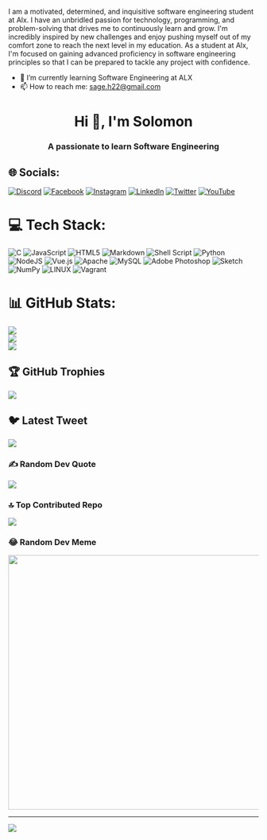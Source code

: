I am a motivated, determined, and inquisitive software engineering student at Alx. I have an unbridled passion for technology, programming, and problem-solving that drives me to continuously learn and grow. I'm incredibly inspired by new challenges and enjoy pushing myself out of my comfort zone to reach the next level in my education. As a student at Alx, I'm focused on gaining advanced proficiency in software engineering principles so that I can be prepared to tackle any project with confidence.

- 🌱 I’m currently learning Software Engineering at ALX
- 📫 How to reach me: sage.h22@gmail.com
<h1 align="center">Hi 👋, I'm Solomon</h1>
<h3 align="center">A passionate to learn Software Engineering</h3>

## 🌐 Socials:
[![Discord](1057612369586569216)](https://discord.gg/https://discord.com/channels/1057613286864064522/1057613286864064525) [![Facebook](https://img.shields.io/badge/Facebook-%231877F2.svg?logo=Facebook&logoColor=white)](https://facebook.com/https://fb.com/sol.jahman.238) [![Instagram](https://img.shields.io/badge/Instagram-%23E4405F.svg?logo=Instagram&logoColor=white)](https://instagram.com/https://instagram.com/aaakesumaawi) [![LinkedIn](https://img.shields.io/badge/LinkedIn-%230077B5.svg?logo=linkedin&logoColor=white)](https://linkedin.com/in/https://linkedin.com/in/solomon-gebreegziabher-17b5251b2) [![Twitter](https://img.shields.io/badge/Twitter-%231DA1F2.svg?logo=Twitter&logoColor=white)](https://twitter.com/https://twitter.com/solomongeb1) [![YouTube](https://img.shields.io/badge/YouTube-%23FF0000.svg?logo=YouTube&logoColor=white)](https://youtube.com/@https://www.youtube.com/c/solomongebreegziabher7622) 

# 💻 Tech Stack:
![C](https://img.shields.io/badge/c-%2300599C.svg?style=for-the-badge&logo=c&logoColor=white) ![JavaScript](https://img.shields.io/badge/javascript-%23323330.svg?style=for-the-badge&logo=javascript&logoColor=%23F7DF1E) ![HTML5](https://img.shields.io/badge/html5-%23E34F26.svg?style=for-the-badge&logo=html5&logoColor=white) ![Markdown](https://img.shields.io/badge/markdown-%23000000.svg?style=for-the-badge&logo=markdown&logoColor=white) ![Shell Script](https://img.shields.io/badge/shell_script-%23121011.svg?style=for-the-badge&logo=gnu-bash&logoColor=white) ![Python](https://img.shields.io/badge/python-3670A0?style=for-the-badge&logo=python&logoColor=ffdd54) ![NodeJS](https://img.shields.io/badge/node.js-6DA55F?style=for-the-badge&logo=node.js&logoColor=white) ![Vue.js](https://img.shields.io/badge/vuejs-%2335495e.svg?style=for-the-badge&logo=vuedotjs&logoColor=%234FC08D) ![Apache](https://img.shields.io/badge/apache-%23D42029.svg?style=for-the-badge&logo=apache&logoColor=white) ![MySQL](https://img.shields.io/badge/mysql-%2300f.svg?style=for-the-badge&logo=mysql&logoColor=white) ![Adobe Photoshop](https://img.shields.io/badge/adobephotoshop-%2331A8FF.svg?style=for-the-badge&logo=adobephotoshop&logoColor=white) ![Sketch](https://img.shields.io/badge/Sketch-FFB387?style=for-the-badge&logo=sketch&logoColor=black) ![NumPy](https://img.shields.io/badge/numpy-%23013243.svg?style=for-the-badge&logo=numpy&logoColor=white) ![LINUX](https://img.shields.io/badge/Linux-FCC624?style=for-the-badge&logo=linux&logoColor=black) ![Vagrant](https://img.shields.io/badge/vagrant-%231563FF.svg?style=for-the-badge&logo=vagrant&logoColor=white)
# 📊 GitHub Stats:
![](https://github-readme-stats.vercel.app/api?username=solomongegziabher&theme=algolia&hide_border=false&include_all_commits=false&count_private=true)<br/>
![](https://github-readme-streak-stats.herokuapp.com/?user=solomongegziabher&theme=algolia&hide_border=false)<br/>
![](https://github-readme-stats.vercel.app/api/top-langs/?username=solomongegziabher&theme=algolia&hide_border=false&include_all_commits=false&count_private=true&layout=compact)

## 🏆 GitHub Trophies
![](https://github-profile-trophy.vercel.app/?username=solomongegziabher&theme=radical&no-frame=false&no-bg=true&margin-w=4)

## 🐦 Latest Tweet
[![](https://gtce.itsvg.in/api?username=https://twitter.com/solomongeb1)](https://github.com/VishwaGauravIn/github-twitter-card-embed)

### ✍️ Random Dev Quote
![](https://quotes-github-readme.vercel.app/api?type=vetical&theme=radical)

### 🔝 Top Contributed Repo
![](https://github-contributor-stats.vercel.app/api?username=solomongegziabher&limit=5&theme=dracula&combine_all_yearly_contributions=true)

### 😂 Random Dev Meme
<img src="https://rm.up.railway.app/" width="512px"/>

---
[![](https://visitcount.itsvg.in/api?id=solomongegziabher&icon=2&color=6)](https://visitcount.itsvg.in)

<!-- Proudly created with GPRM ( https://gprm.itsvg.in ) -->
